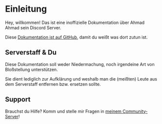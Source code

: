 # Einleitung

Hey, willkommen! Das ist eine inoffizielle Dokumentation über Ahmad Ahmad sein Discord Server.

Diese [Dokumentation ist auf GitHub](https://github.com/h-ntai/schlussstrich), damit du weißt was dort zutun ist.

## Serverstaff & Du

Diese Dokumentation soll weder Niedermachung, noch irgendeine Art von Bloßstellung unterstützen.

Sie dient lediglich zur Aufklärung und weshalb man die (meißten) Leute aus dem Serverstaff entfernen bzw. ersetzen sollte.

## Support

Brauchst du Hilfe? Komm und stelle mir Fragen in [meinem Community-Server](https://discord.gg/n4bhteN9YD)!
